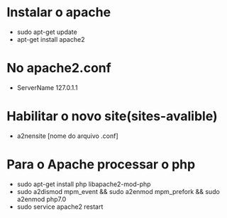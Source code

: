 # Instalar o apache
* sudo apt-get update
* apt-get install apache2

# No apache2.conf
* ServerName 127.0.1.1

# Habilitar o novo site(sites-avalible) 
* a2nensite [nome do arquivo .conf]

# Para o Apache processar o php
* sudo apt-get install php libapache2-mod-php
* sudo a2dismod mpm_event && sudo a2enmod mpm_prefork && sudo a2enmod php7.0
* sudo service apache2 restart